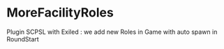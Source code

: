 # MoreFacilityRoles
Plugin SCPSL with Exiled : we add new Roles in Game with auto spawn in RoundStart
